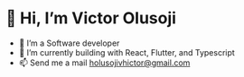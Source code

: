 # 👋 Hi, I’m Victor Olusoji

- 👀 I’m a Software developer
- 🌱 I’m currently building with React, Flutter, and Typescript
- 📫 Send me a mail holusojivhictor@gmail.com

<!---
holusojivhictor/holusojivhictor is a ✨ special ✨ repository because its `README.md` (this file) appears on your GitHub profile.
You can click the Preview link to take a look at your changes.
--->
